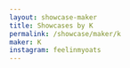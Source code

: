 ```yaml
---
layout: showcase-maker
title: Showcases by K
permalink: /showcase/maker/k
maker: K
instagram: feelinmyoats
---
```

